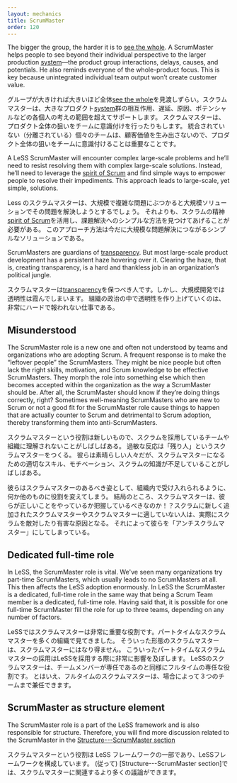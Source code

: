 ```yaml
---
layout: mechanics
title: ScrumMaster
order: 120
---
```


The bigger the group, the harder it is to [see the whole](../principles/whole-product-focus.html). A ScrumMaster helps people to see beyond their individual perspective to the larger production [system](../principles/systems_thinking.html)—the product group interactions, delays, causes, and potentials. He also reminds everyone of the whole-product focus. This is key because unintegrated individual team output won’t create customer value.

グループが大きければ大きいほど全体[see the whole](../principles/whole-product-focus.html)を見渡しずらい。スクラムマスターは、大きなプロダクト[system](../principles/systems_thinking.html)群の相互作用、遅延、原因、ポテンシャルなどの各個人の考えの範囲を超えてサポートします。
スクラムマスターは、プロダクト全体の狙いをチームに意識付けを行ったりもします。
統合されていない（分離されている）個々のチームは、顧客価値を生み出さないので、プロダクト全体の狙いをチームに意識付けることは重要なことです。


A LeSS ScrumMaster will encounter complex large-scale problems and he’ll need to resist resolving them with complex large-scale solutions. Instead, he’ll need to leverage the [spirit of Scrum](../principles/large_scale_scrum_is_scrum.html) and find simple ways to empower people to resolve their impediments. This approach leads to large-scale, yet simple, solutions.

Less のスクラムマスターは、大規模で複雑な問題にぶつかると大規模ソリューションでその問題を解決しようとするでしょう。
それよりも、スクラムの精神[spirit of Scrum](../principles/large_scale_scrum_is_scrum.html)を活用し、課題解決へのシンプルな方法を見つけてあげることが必要がある。
このアプローチ方法は今だに大規模な問題解決につながるシンプルなソリューションである。

ScrumMasters are guardians of [transparency](../principles/transparency.html). But most large-scale product development has a persistent haze hovering over it. Clearing the haze, that is, creating transparency, is a hard and thankless job in an organization’s political jungle.

スクラムマスターは[transparency](../principles/transparency.html)を保つべき人です。しかし、大規模開発では透明性は霞んでしまいます。
組織の政治の中で透明性を作り上げていくのは、非常にハードで報われない仕事である。


## Misunderstood

The ScrumMaster role is a new one and often not understood by teams and organizations who are adopting Scrum. A frequent response is to make the “leftover people” the ScrumMasters. They might be nice people but often lack the right skills, motivation, and Scrum knowledge to be effective ScrumMasters. They morph the role into something else which then becomes accepted within the organization as the way a ScrumMaster should be. After all, the ScrumMaster should know if they’re doing things correctly, right? Sometimes well-meaning ScrumMasters who are new to Scrum or not a good fit for the ScrumMaster role cause things to happen that are actually counter to Scrum and detrimental to Scrum adoption, thereby transforming them into anti-ScrumMasters.

スクラムマスターという役割は新しいもので、スクラムを採用しているチームや組織に理解されないことがしばしばある。
過敏な反応は「残り人」というスクラムマスターをつくる。
彼らは素晴らしい人々だが、スクラムマスターになるための適切なスキル、モチベーション、スクラムの知識が不足していることがしばしばある。

彼らはスクラムマスターのあるべき姿として、組織内で受け入れられるように、何か他のものに役割を変えてしまう。
結局のところ、スクラムマスターは、彼らが正しいことをやっているか把握しているべきなのか！？スクラムに新しく追加されたスクラムマスターやスクラムマスターに適していない人は、実際にスクラムを敵対したり有害な原因となる。
それによって彼らを「アンチスクラムマスター」にしてしまっている。


## Dedicated full-time role

In LeSS, the ScrumMaster role is vital. We've seen many organizations try part-time ScrumMasters, which usually leads to no ScrumMasters at all. This then affects the LeSS adoption enormously. In LeSS the ScrumMaster is a dedicated, full-time role in the same way that being a Scrum Team member is a dedicated, full-time role. Having said that, it is possible for one full-time ScrumMaster fill the role for up to three teams, depending on any number of factors.

LeSSではスクラムマスターは非常に重要な役割です。パートタイムなスクラムマスターを多くの組織で見てきました。
そういった形態のスクラムマスターは、スクラムマスターにはなり得ません。
こういったパートタイムなスクラムマスターの採用はLeSSを採用する際に非常に影響を及ぼします。
LeSSのスクラムマスターは、チームメンバーが専任であるのと同様にフルタイムの専任な役割です。
とはいえ、フルタイムのスクラムマスターは、場合によって３つのチームまで兼任できます。


## ScrumMaster as structure element

The ScrumMaster role is a part of the LeSS framework and is also responsible for structure. Therefore, you will find more discussion related to the ScrumMaster in the [Structure---ScrumMaster section](../structure/scrummaster.html)

スクラムマスターという役割は LeSS フレームワークの一部であり、LeSSフレームワークを構成しています。
(従って) [Structure---ScrumMaster section]では、スクラムマスターに関連するより多くの議論ができます。

